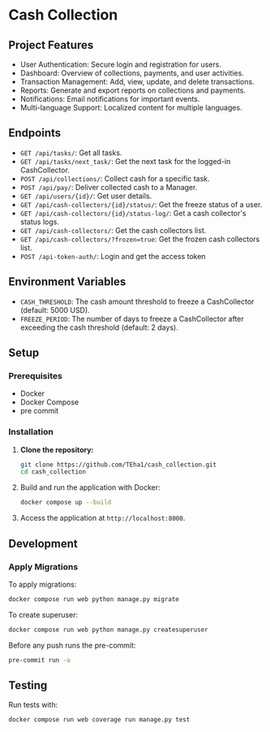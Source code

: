 # Cash Collection

## Project Features
- User Authentication: Secure login and registration for users.
- Dashboard: Overview of collections, payments, and user activities.
- Transaction Management: Add, view, update, and delete transactions.
- Reports: Generate and export reports on collections and payments.
- Notifications: Email notifications for important events.
- Multi-language Support: Localized content for multiple languages.

## Endpoints

- `GET /api/tasks/`: Get all tasks.
- `GET /api/tasks/next_task/`: Get the next task for the logged-in CashCollector.
- `POST /api/collections/`: Collect cash for a specific task.
- `POST /api/pay/`: Deliver collected cash to a Manager.
- `GET /api/users/{id}/`: Get user details.
- `GET /api/cash-collectors/{id}/status/`: Get the freeze status of a user.
- `GET /api/cash-collectors/{id}/status-log/`: Get a cash collector's status logs.
- `GET /api/cash-collectors/`: Get the cash collectors list.
- `GET /api/cash-collectors/?frozen=true`: Get the frozen cash collectors list.
- `POST /api-token-auth/`: Login and get the access token

## Environment Variables

- `CASH_THRESHOLD`: The cash amount threshold to freeze a CashCollector (default: 5000 USD).
- `FREEZE_PERIOD`: The number of days to freeze a CashCollector after exceeding the cash threshold (default: 2 days).

## Setup

### Prerequisites
- Docker
- Docker Compose
- pre commit

### Installation
1. **Clone the repository:**
   ```bash
   git clone https://github.com/TEha1/cash_collection.git
   cd cash_collection
   ```
2. Build and run the application with Docker:
    ```sh
    docker compose up --build
    ```

3. Access the application at `http://localhost:8000`.


## Development

### Apply Migrations

To apply migrations:

```sh
docker compose run web python manage.py migrate
```

To create superuser:

```sh
docker compose run web python manage.py createsuperuser
```

Before any push runs the pre-commit:

```sh
pre-commit run -a
```

## Testing

Run tests with:
```bash
docker compose run web coverage run manage.py test
